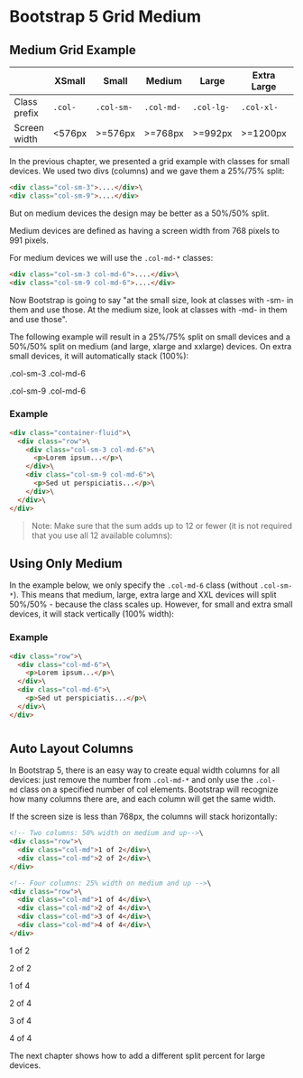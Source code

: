 Bootstrap 5 Grid Medium
=======================

Medium Grid Example
-------------------

|   | XSmall | Small | Medium | Large | Extra Large | XXL |
|---|---|---|---|---|---|---|
| Class prefix | `.col-` | `.col-sm-` | `.col-md-` | `.col-lg-` | `.col-xl-` | `.col-xxl-` |
| Screen width | <576px | >=576px | >=768px | >=992px | >=1200px | >=1400px |

In the previous chapter, we presented a grid example with classes for small devices. We used two divs (columns) and we gave them a 25%/75% split:
``` html
<div class="col-sm-3">....</div>\
<div class="col-sm-9">....</div>
```
But on medium devices the design may be better as a 50%/50% split.

Medium devices are defined as having a screen width from 768 pixels to 991 pixels.

For medium devices we will use the `.col-md-*` classes:
``` html
<div class="col-sm-3 col-md-6">....</div>\
<div class="col-sm-9 col-md-6">....</div>
```
Now Bootstrap is going to say "at the small size, look at classes with -sm- in them and use those. At the medium size, look at classes with -md- in them and use those".

The following example will result in a 25%/75% split on small devices and a 50%/50% split on medium (and large, xlarge and xxlarge) devices. On extra small devices, it will automatically stack (100%):

.col-sm-3 .col-md-6

.col-sm-9 .col-md-6

### Example
``` html
<div class="container-fluid">\
  <div class="row">\
    <div class="col-sm-3 col-md-6">\
      <p>Lorem ipsum...</p>\
    </div>\
    <div class="col-sm-9 col-md-6">\
      <p>Sed ut perspiciatis...</p>\
    </div>\
  </div>\
</div>
```
 
> Note: Make sure that the sum adds up to 12 or fewer (it is not required that you use all 12 available columns):

Using Only Medium
-----------------

In the example below, we only specify the `.col-md-6` class (without `.col-sm-*`). This means that medium, large, extra large and XXL devices will split 50%/50% - because the class scales up. However, for small and extra small devices, it will stack vertically (100% width):

### Example
``` html
<div class="row">\
  <div class="col-md-6">\
    <p>Lorem ipsum...</p>\
  </div>\
  <div class="col-md-6">\
    <p>Sed ut perspiciatis...</p>\
  </div>\
</div>
```
 
#

Auto Layout Columns
-------------------

In Bootstrap 5, there is an easy way to create equal width columns for all devices: just remove the number from `.col-md-*` and only use the `.col-md` class on a specified number of col elements. Bootstrap will recognize how many columns there are, and each column will get the same width.

If the screen size is less than 768px, the columns will stack horizontally:
``` html
<!-- Two columns: 50% width on medium and up-->\
<div class="row">\
  <div class="col-md">1 of 2</div>\
  <div class="col-md">2 of 2</div>\
</div>

<!-- Four columns: 25% width on medium and up -->\
<div class="row">\
  <div class="col-md">1 of 4</div>\
  <div class="col-md">2 of 4</div>\
  <div class="col-md">3 of 4</div>\
  <div class="col-md">4 of 4</div>\
</div>
```
1 of 2

2 of 2

1 of 4

2 of 4

3 of 4

4 of 4

 
The next chapter shows how to add a different split percent for large devices.
